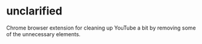 # unclarified

Chrome browser extension for cleaning up YouTube a bit by removing some of the unnecessary elements.
